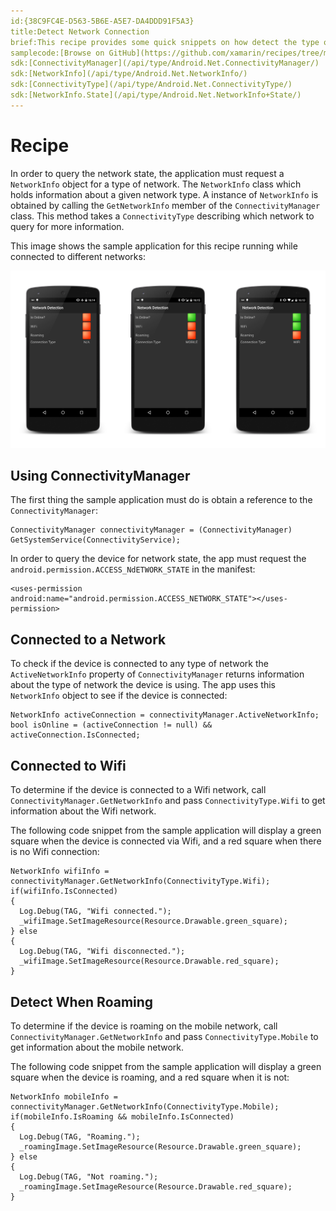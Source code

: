 ```yaml
---
id:{38C9FC4E-D563-5B6E-A5E7-DA4DDD91F5A3}  
title:Detect Network Connection  
brief:This recipe provides some quick snippets on how detect the type of network connection in use or how to query a specific type of network connection.  
samplecode:[Browse on GitHub](https://github.com/xamarin/recipes/tree/master/android/networking/networkinfo/detect_network_connection)  
sdk:[ConnectivityManager](/api/type/Android.Net.ConnectivityManager/)  
sdk:[NetworkInfo](/api/type/Android.Net.NetworkInfo/)  
sdk:[ConnectivityType](/api/type/Android.Net.ConnectivityType/)
sdk:[NetworkInfo.State](/api/type/Android.Net.NetworkInfo+State/)
---
```


<!-- Updated: 2015-09-30 -->

# Recipe


In order to query the network state, the application must request a `NetworkInfo` object for a type of network. The `NetworkInfo` class which holds information about a given network type. A instance of `NetworkInfo` is obtained by calling the `GetNetworkInfo` member of the `ConnectivityManager` class. This method takes a `ConnectivityType` describing which network to query for more information.

This image shows the sample application for this recipe running while connected to different networks:

![](Images/Image01.png)

## Using ConnectivityManager

The first thing the sample application must do is obtain a reference to the `ConnectivityManager`:
```
ConnectivityManager connectivityManager = (ConnectivityManager) GetSystemService(ConnectivityService);
```

In order to query the device for network state, the app must request the `android.permission.ACCESS_NdETWORK_STATE` in the manifest:

```
<uses-permission android:name="android.permission.ACCESS_NETWORK_STATE"></uses-permission>
```

## Connected to a Network

To check if the device is connected to any type of network the `ActiveNetworkInfo` property of `ConnectivityManager` returns information about the type of network the device is using. The app uses this `NetworkInfo` object to see if the device is connected:

```
NetworkInfo activeConnection = connectivityManager.ActiveNetworkInfo;
bool isOnline = (activeConnection != null) && activeConnection.IsConnected;
```

## Connected to Wifi

To determine if the device is connected to a Wifi network, call  `ConnectivityManager.GetNetworkInfo` and pass `ConnectivityType.Wifi` to get information about the Wifi network.

The following code snippet from the sample application will display a green square when the device is connected via Wifi, and a red square when there is no Wifi connection:

```
NetworkInfo wifiInfo = connectivityManager.GetNetworkInfo(ConnectivityType.Wifi);
if(wifiInfo.IsConnected)
{
  Log.Debug(TAG, "Wifi connected.");
  _wifiImage.SetImageResource(Resource.Drawable.green_square);
} else
{
  Log.Debug(TAG, "Wifi disconnected.");
  _wifiImage.SetImageResource(Resource.Drawable.red_square);
}
```

## Detect When Roaming

To determine if the device is roaming on the mobile network, call `ConnectivityManager.GetNetworkInfo` and pass `ConnectivityType.Mobile` to get information about the mobile network.

The following code snippet from the sample application will display a green square when the device is roaming, and a red square when it is not:
```
NetworkInfo mobileInfo = connectivityManager.GetNetworkInfo(ConnectivityType.Mobile);
if(mobileInfo.IsRoaming && mobileInfo.IsConnected)
{
  Log.Debug(TAG, "Roaming.");
  _roamingImage.SetImageResource(Resource.Drawable.green_square);
} else
{
  Log.Debug(TAG, "Not roaming.");
  _roamingImage.SetImageResource(Resource.Drawable.red_square);
}				
```